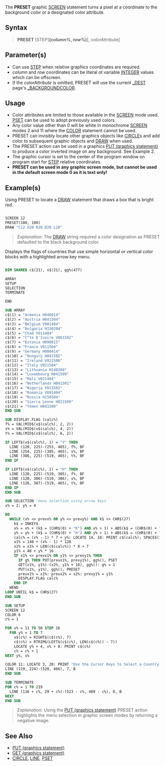 The **PRESET** graphic [SCREEN](SCREEN) statement turns a pixel at a coordinate to the background color or a designated color attribute.

## Syntax

> **PRESET** [STEP]**(***column%*, *row%***)**[, colorAttribute]

## Parameter(s)

* Can use [STEP](STEP) when relative graphics coordinates are required.
* *column* and *row* coordinates can be literal ot variable [INTEGER](INTEGER) values which can be offscreen. 
* If the *colorAttribute* is omitted, PRESET will use the current [_DEST](_DEST) page's [_BACKGROUNDCOLOR](_BACKGROUNDCOLOR).

## Usage

* Color attributes are limited to those available in the [SCREEN](SCREEN) mode used. [PSET](PSET) can be used to adopt previously used colors.
* Any color value other than 0 will be white in monochrome [SCREEN](SCREEN) modes 2 and 11 where the [COLOR](COLOR) statement cannot be used.
* PRESET can invisibly locate other graphics objects like [CIRCLE](CIRCLE)s and add color to subsequent graphic objects and [DRAW](DRAW) when used.
* The PRESET action can be used in a graphics [PUT (graphics statement)](PUT-(graphics-statement)) to produce a color inverted image on any background. See Example 2.
* The graphic cursor is set to the center of the program window on program start for [STEP](STEP) relative coordinates.
* **PRESET can be used in any graphic screen mode, but cannot be used in the default screen mode 0 as it is text only!** 

## Example(s)

Using PRESET to locate a [DRAW](DRAW) statement that draws a box that is bright red.

```vb

SCREEN 12
PRESET(100, 100)
DRAW "C12 U20 R20 D20 L20" 

```

> *Explanation:* The [DRAW](DRAW) string required a color designation as PRESET defaulted to the black background color. 

Displays the flags of countries that use simple horizontal or vertical color blocks with a highlighted arrow key menu.

```vb

DIM SHARED c$(21), x$(21), gg%(477)

ARRAY
SETUP
SELECTION
TERMINATE

END

SUB ARRAY
c$(1) = "Armenia H040914"
c$(2) = "Austria H041504"
c$(3) = "Belgium V001404"
c$(4) = "Bulgaria H150204"
c$(5) = "Chad V011404"
c$(6) = "C“te D'Ivoire V061502"
c$(7) = "Estonia H090015"
c$(8) = "France V011504"
c$(9) = "Germany H000414"
c$(10) = "Hungary H041502"
c$(11) = "Ireland V021506"
c$(12) = "Italy V021504"
c$(13) = "Lithuania H140204"
c$(14) = "Luxembourg H041509"
c$(15) = "Mali V021404"
c$(16) = "Netherlands H041501"
c$(17) = "Nigeria V021502"
c$(18) = "Romania V091404"
c$(19) = "Russia H150104"
c$(20) = "Sierra Leone H021509"
c$(21) = "Yemen H041500"
END SUB

SUB DISPLAY.FLAG (calc%)
f% = VAL(MID$(x$(calc%), 2, 2))
s% = VAL(MID$(x$(calc%), 4, 2))
t% = VAL(MID$(x$(calc%), 6, 2))

IF LEFT$(x$(calc%), 1) = "V" THEN
  LINE (120, 225)-(253, 465), f%, BF
  LINE (254, 225)-(385, 465), s%, BF
  LINE (386, 225)-(519, 465), t%, BF
END IF

IF LEFT$(x$(calc%), 1) = "H" THEN
  LINE (120, 225)-(519, 305), f%, BF
  LINE (120, 306)-(519, 386), s%, BF
  LINE (120, 387)-(519, 465), t%, BF
END IF
END SUB

SUB SELECTION 'menu selection using arrow keys
x% = 2: y% = 4

DO
  WHILE (x% <> prevx% OR y% <> prevy%) AND k$ <> CHR$(27)
    k$ = INKEY$
    x% = x% + (k$ = (CHR$(0) + "K") AND x% > 1) + ABS(k$ = (CHR$(0) + "M") AND x% < 3)
    y% = y% + (k$ = (CHR$(0) + "H") AND y% > 1) + ABS(k$ = (CHR$(0) + "P") AND y% < 7)
    calc% = (x% - 1) * 7 + y%: LOCATE 14, 18: PRINT c$(calc%); SPACE$(10)
    x1% = 140 + (x% - 1) * 128
    x2% = x1% + LEN(c$(calc%)) * 8 + 7
    y1% = 48 + y% * 16
    IF x1% <> prevx1% OR y1% <> prevy1% THEN
      IF g% THEN PUT(prevx1%, prevy1%), gg%(), PSET
      GET(x1%, y1%)-(x2%, y1% + 16), gg%(): g% = 1
      PUT(x1%, y1%), gg%(), PRESET
      prevx1% = x1%: prevx2% = x2%: prevy1% = y1%
      DISPLAY.FLAG calc%
    END IF
  WEND
LOOP UNTIL k$ = CHR$(27)
END SUB

SUB SETUP
SCREEN 12
COLOR 6
c% = 1

FOR x% = 11 TO 50 STEP 16
  FOR y% = 1 TO 7
    x$(c%) = RIGHT$(c$(c%), 7)
    c$(c%) = RTRIM$(LEFT$(c$(c%), LEN(c$(c%)) - 7))
    LOCATE y% + 4, x% + 8: PRINT c$(c%)
    c% = c% + 1
NEXT y%, x%

COLOR 11: LOCATE 3, 20: PRINT "Use the Cursor Keys to Select a Country:"
LINE (119, 224)-(520, 466), 7, B
END SUB

SUB TERMINATE
FOR c% = 1 TO 219
  LINE (116 + c%, 29 + c%)-(523 - c%, 469 - c%), 0, B
NEXT
END SUB

```

> *Explanation:* Using the [PUT (graphics statement)](PUT-(graphics-statement)) PRESET action highlights the menu selection in graphic screen modes by returning a negative image.
 
## See Also

* [PUT (graphics statement)](PUT-(graphics-statement))
* [GET (graphics statement)](GET-(graphics-statement))
* [CIRCLE](CIRCLE), [LINE](LINE), [PSET](PSET)
